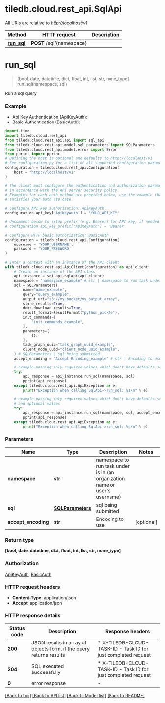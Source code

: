 # tiledb.cloud.rest_api.SqlApi

All URIs are relative to *http://localhost/v1*

Method | HTTP request | Description
------------- | ------------- | -------------
[**run_sql**](SqlApi.md#run_sql) | **POST** /sql/{namespace} | 


# **run_sql**
> [bool, date, datetime, dict, float, int, list, str, none_type] run_sql(namespace, sql)



Run a sql query

### Example

* Api Key Authentication (ApiKeyAuth):
* Basic Authentication (BasicAuth):

```python
import time
import tiledb.cloud.rest_api
from tiledb.cloud.rest_api.api import sql_api
from tiledb.cloud.rest_api.model.sql_parameters import SQLParameters
from tiledb.cloud.rest_api.model.error import Error
from pprint import pprint
# Defining the host is optional and defaults to http://localhost/v1
# See configuration.py for a list of all supported configuration parameters.
configuration = tiledb.cloud.rest_api.Configuration(
    host = "http://localhost/v1"
)

# The client must configure the authentication and authorization parameters
# in accordance with the API server security policy.
# Examples for each auth method are provided below, use the example that
# satisfies your auth use case.

# Configure API key authorization: ApiKeyAuth
configuration.api_key['ApiKeyAuth'] = 'YOUR_API_KEY'

# Uncomment below to setup prefix (e.g. Bearer) for API key, if needed
# configuration.api_key_prefix['ApiKeyAuth'] = 'Bearer'

# Configure HTTP basic authorization: BasicAuth
configuration = tiledb.cloud.rest_api.Configuration(
    username = 'YOUR_USERNAME',
    password = 'YOUR_PASSWORD'
)

# Enter a context with an instance of the API client
with tiledb.cloud.rest_api.ApiClient(configuration) as api_client:
    # Create an instance of the API class
    api_instance = sql_api.SqlApi(api_client)
    namespace = "namespace_example" # str | namespace to run task under is in (an organization name or user's username)
    sql = SQLParameters(
        name="name_example",
        query="query_example",
        output_uri="s3://my_bucket/my_output_array",
        store_results=True,
        dont_download_results=True,
        result_format=ResultFormat("python_pickle"),
        init_commands=[
            "init_commands_example",
        ],
        parameters=[
            {},
        ],
        task_graph_uuid="task_graph_uuid_example",
        client_node_uuid="client_node_uuid_example",
    ) # SQLParameters | sql being submitted
    accept_encoding = "Accept-Encoding_example" # str | Encoding to use (optional)

    # example passing only required values which don't have defaults set
    try:
        api_response = api_instance.run_sql(namespace, sql)
        pprint(api_response)
    except tiledb.cloud.rest_api.ApiException as e:
        print("Exception when calling SqlApi->run_sql: %s\n" % e)

    # example passing only required values which don't have defaults set
    # and optional values
    try:
        api_response = api_instance.run_sql(namespace, sql, accept_encoding=accept_encoding)
        pprint(api_response)
    except tiledb.cloud.rest_api.ApiException as e:
        print("Exception when calling SqlApi->run_sql: %s\n" % e)
```


### Parameters

Name | Type | Description  | Notes
------------- | ------------- | ------------- | -------------
 **namespace** | **str**| namespace to run task under is in (an organization name or user&#39;s username) |
 **sql** | [**SQLParameters**](SQLParameters.md)| sql being submitted |
 **accept_encoding** | **str**| Encoding to use | [optional]

### Return type

**[bool, date, datetime, dict, float, int, list, str, none_type]**

### Authorization

[ApiKeyAuth](../README.md#ApiKeyAuth), [BasicAuth](../README.md#BasicAuth)

### HTTP request headers

 - **Content-Type**: application/json
 - **Accept**: application/json


### HTTP response details

| Status code | Description | Response headers |
|-------------|-------------|------------------|
**200** | JSON results in array of objects form, if the query returns results |  * X-TILEDB-CLOUD-TASK-ID - Task ID for just completed request <br>  |
**204** | SQL executed successfully |  * X-TILEDB-CLOUD-TASK-ID - Task ID for just completed request <br>  |
**0** | error response |  -  |

[[Back to top]](#) [[Back to API list]](../README.md#documentation-for-api-endpoints) [[Back to Model list]](../README.md#documentation-for-models) [[Back to README]](../README.md)

